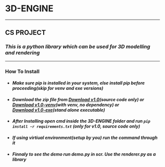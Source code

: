 # 3D-ENGINE
---
## **CS PROJECT**
### ***This is a python library which can be used for 3D modelling and rendering***
---
### How To Install
* #### _Make sure pip is installed in your system, else install pip before proceeding(skip for venv and exe versions)_
* #### _Download the zip file from [Download v1.0](https://github.com/Amith225/3D-ENGINE/archive/v1.0.zip)(source code only) or <br>[Download v1.0-venv](https://github.com/Amith225/3D-ENGINE/archive/v1.0.zip)(with venv, no dependency) or <br>[Download v1.0-exe]()(stand alone executable)_
* #### _After Installing open cmd inside the 3D-ENGINE folder and run ```pip install -r requirements.txt``` (only for v1.0, source code only)_
* #### _If using virtiual environment(setup by you) run the command through it_
* #### _Finnaly to see the demo run demo.py in scr. Use the renderer.py as a library_
